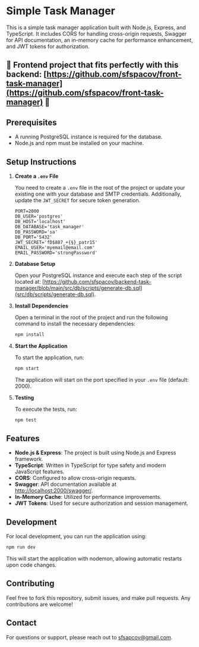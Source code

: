 
# Simple Task Manager

This is a simple task manager application built with Node.js, Express, and TypeScript. It includes CORS for handling cross-origin requests, Swagger for API documentation, an in-memory cache for performance enhancement, and JWT tokens for authorization.

## **🌟 Frontend project that fits perfectly with this backend: [https://github.com/sfspacov/front-task-manager](https://github.com/sfspacov/front-task-manager) 🌟**

## Prerequisites

- A running PostgreSQL instance is required for the database.
- Node.js and npm must be installed on your machine.

## Setup Instructions

1. **Create a `.env` File**

   You need to create a `.env` file in the root of the project or update your existing one with your database and SMTP credentials. Additionally, update the `JWT_SECRET` for secure token generation.

   ```plaintext
   PORT=2000
   DB_USER='postgres'
   DB_HOST='localhost'
   DB_DATABASE='task_manager'
   DB_PASSWORD='sa'
   DB_PORT='5432'
   JWT_SECRET='fD$887_+{§}_patr15'
   EMAIL_USER='myemail@email.com'
   EMAIL_PASSWORD='strongPassword'
   ```

2. **Database Setup**

   Open your PostgreSQL instance and execute each step of the script located at: [https://github.com/sfspacov/backend-task-manager/blob/main/src/db/scripts/generate-db.sql](src/db/scripts/generate-db.sql).

3. **Install Dependencies**

   Open a terminal in the root of the project and run the following command to install the necessary dependencies:

   ```bash
   npm install
   ```

4. **Start the Application**

   To start the application, run:

   ```bash
   npm start
   ```

   The application will start on the port specified in your `.env` file (default: 2000).

5. **Testing**

   To execute the tests, run:

   ```bash
   npm test
   ```

## Features

- **Node.js & Express**: The project is built using Node.js and Express framework.
- **TypeScript**: Written in TypeScript for type safety and modern JavaScript features.
- **CORS**: Configured to allow cross-origin requests.
- **Swagger**: API documentation available at [http://localhost:2000/swagger/](http://localhost:2000/swagger/).
- **In-Memory Cache**: Utilized for performance improvements.
- **JWT Tokens**: Used for secure authorization and session management.

## Development

For local development, you can run the application using:

```bash
npm run dev
```

This will start the application with nodemon, allowing automatic restarts upon code changes.

## Contributing

Feel free to fork this repository, submit issues, and make pull requests. Any contributions are welcome!

## Contact

For questions or support, please reach out to [sfsapcov@gmail.com](mailto:myemail@email.com).
